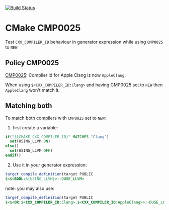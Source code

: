 [![Build Status](https://travis-ci.org/Mizux/cmp0025.svg?branch=master)](https://travis-ci.org/Mizux/cmp0025)

# CMake CMP0025
Test `CXX_COMPILER_ID` behaviour in generator expression while using `CMP0025` to `NEW`

## Policy CMP0025
[CMP0025](https://cmake.org/cmake/help/latest/policy/CMP0025.html): Compiler id for Apple Clang is now `AppleClang`.

When using `$<CXX_COMPILER_ID:Clang>` and having CMP0025 set to `NEW` then `AppleClang` won't match it.

## Matching both
To match both compilers with `CMP0025` set to `NEW`:
1. first create a variable:
```cmake
if("${CMAKE_CXX_COMPILER_ID}" MATCHES "Clang")
  set(USING_LLVM ON)
else()
  set(USING_LLVM OFF)
endif()
```

2. Use it in your generator expression:
```cmake
target_compile_definition(target PUBLIC
$<$<BOOL:${USING_LLVM}>:-DUSE_LLVM>
```

note: you may also use:
```cmake
target_compile_definition(target PUBLIC
$<$<OR:$<CXX_COMPILER_ID:Clang>,$<CXX_COMPILER_ID:AppleClang>>:-DUSE_LLVM>
```
